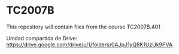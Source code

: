 # TC2007B
This repository will contain files from the course TC2007B.401

Unidad compartida de Drive: https://drive.google.com/drive/u/1/folders/0AJpJ1yQ8K1UzUk9PVA
